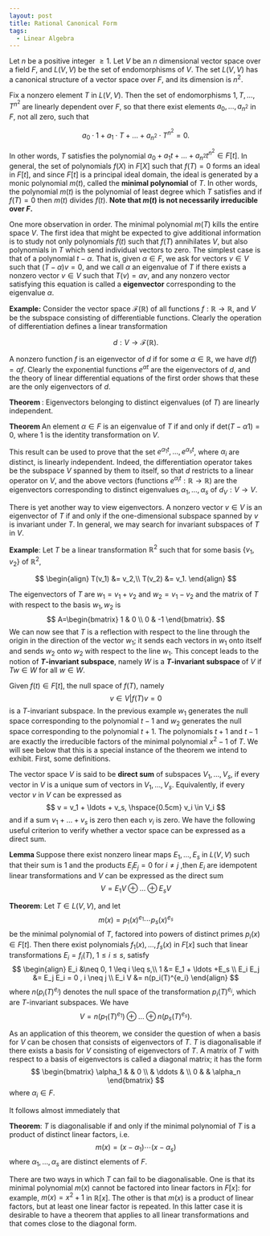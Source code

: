 ```yaml
---
layout: post
title: Rational Canonical Form
tags:
  - Linear Algebra
---
```


Let $n$ be a positive integer $\geq 1$. Let $V$ be an $n$ dimensional vector space over a field $F$, and $L(V,V)$ be the set of endomorphisms of $V$. The set $L(V,V)$ has a canonical structure of a vector space over $F$, and its dimension is $n^2$. 

Fix a nonzero element $T$ in $L(V,V)$. Then the set of endomorphisms $1, T, \ldots , T^{n^2}$ are linearly dependent over $F$, so that there exist elements $a_0, \ldots, a_{n^2}$ in $F$, not all zero, such that 

$$a_0 \cdot 1 + a_1 \cdot T + \ldots + a_{n^2} \cdot T^{n^2} = 0.$$

In other words, $T$ satisfies the polynomial $a_0 + a_1 t + \ldots + a_{n^2} t^{n^2} \in F[t]$. In general, the set of polynomials $f(X)$ in $F[X]$ such that $f(T) = 0$ forms an ideal in $F[t]$, and since $F[t]$ is a principal ideal domain, the ideal is generated by a monic polynomial $m(t)$, called the **minimal polynomial** of $T$. In other words, the polynomial $m(t)$ is the polynomial of least degree which $T$ satisfies and if $f(T) = 0$ then $m(t)$ divides $f(t)$. **Note that $m(t)$ is not necessarily irreducible over $F$.**

One more observation in order. The minimal polynomial $m(T)$ kills the entire space $V$. The first idea that might be expected to give additional information is to study not only polynomials $f(t)$ such that $f(T)$ annihilates $V$, but also polynomials in $T$ which send individual vectors to zero. The simplest case is that of a polynomial $t-\alpha$. That is, given $\alpha \in F$, we ask for vectors $v \in V$ such that $(T - \alpha)v = 0$, and we call $\alpha$ an eigenvalue of $T$ if there exists a nonzero vector $v \in V$ such that $T(v) = \alpha v$, and any nonzero vector satisfying this equation is called a **eigenvector** corresponding to the eigenvalue $\alpha$. 

**Example:** Consider the vector space $\mathcal{F}(\mathbb{R})$ of all functions $f: \mathbb{R} \to \mathbb{R}$, and $V$ be the subspace consisting of differentiable functions. Clearly the operation of differentiation defines a linear transformation 

$$d: V \to \mathcal{F}(\mathbb{R}).$$

A nonzero function $f$ is an eigenvector of $d$ if for some $\alpha \in \mathbb{R}$, we have $d(f) = \alpha f$. Clearly the exponential functions $e^{\alpha t}$ are the eigenvectors of $d$, and the theory of linear differential equations of the first order shows that these are the only eigenvectors of $d$.


<strong> Theorem </strong>: Eigenvectors belonging to distinct eigenvalues (of $T$) are linearly independent.

<strong> Theorem </strong> An element $\alpha \in F$ is an eigenvalue of $T$ if and only if $\textrm{det}(T - \alpha 1) = 0$, where $1$ is the identity transformation on $V$.

This result can be used to prove that the set $e^{\alpha_1 t}, \ldots, e^{\alpha_s t}$, where $\alpha_i$ are distinct, is linearly independent. Indeed, the differentiation operator takes be the subspace $V$ spanned by them to itself, so that $d$ restricts to a linear operator on $V$, and the above vectors (functions $e^{\alpha_i t} : \mathbb{R} \to \mathbb{R}$) are the eigenvectors corresponding to distinct eigenvalues $\alpha_1, \ldots, \alpha_s$ of $d_{V}: V \to V$.



There is yet another way to view eigenvectors. A nonzero vector $v \in V$ is an eigenvector of $T$ if and only if the one-dimensional subspace spanned by $v$ is invariant under $T$. In general, we may search for invariant subspaces of $T$ in $V$.

**Example**: Let $T$ be a linear transformation $\mathbb{R}^2$ such that for some basis $\{ v_1, v_2 \}$ of $\mathbb{R}^2$, 

$$
\begin{align}
T(v_1) &= v_2,\\
T(v_2) &= v_1.
\end{align}
$$

The eigenvectors of $T$ are $w_1 = v_1 + v_2$ and $w_2 = v_1 - v_2$ and the matrix of $T$ with respect to the basis ${w_1, w_2}$ is 
$$
A=\begin{bmatrix} 1 & 0 \\ 0 & -1 \end{bmatrix}.
$$
We can now see that $T$ is a reflection with respect to the line through the origin in the direction of the vector $w_1$; it sends each vectors in $w_1$ onto itself and sends $w_2$ onto $w_2$ with respect to the line $w_1$.  This concept leads to the notion of **$T$-invariant subspace**, namely $W$ is a <strong> $T$-invariant subspace </strong> of $V$ if $Tw \in W$ for all $w \in W$. 

Given $f(t) \in F[t]$, the null space of $f(T)$, namely 
$$
{ v \in V | f(T)v = 0 }
$$
is a $T$-invariant subspace. In the previous example $w_1$ generates the null space corresponding to the polynomial $t - 1$ and $w_2$ generates the null space corresponding to the polynomial $t + 1$. The polynomials $t + 1$ and $t-1$ are exactly the irreducible factors of the minimal polynomial $x^2 - 1$ of $T$. We will see below that this is a special instance of the theorem we intend to exhibit. First, some definitions.

The vector space $V$ is said to be <strong>direct sum</strong> of subspaces $V_1, \ldots, V_s$,  if every vector in $V$ is a unique sum of vectors in $V_1, \ldots, V_s$. Equivalently, if every vector $v$ in $V$ can be expressed as 
$$
v = v_1 + \ldots + v_s, \hspace{0.5cm} v_i \in V_i
$$
and if a sum $v_1 + \ldots + v_s$ is zero then each $v_i$ is zero. We have the following useful criterion to verify whether a vector space can be expressed as a direct sum.

<strong> Lemma </strong> Suppose there exist nonzero linear maps $E_1, \ldots, E_s$ in $L(V,V)$ such that their sum is $1$ and the products $E_i E_j = 0$ for $i \neq j$ ,then $E_i$ are idempotent linear transformations and $V$ can be expressed as the direct sum 
$$
V = E_1 V \oplus \ldots \oplus E_s V
$$


<strong>Theorem</strong>: Let $T \in L(V,V)$, and let
$$
m(x) = p_1(x)^{e_1} \cdots p_s(x)^{e_s}
$$
be the minimal polynomial of $T$, factored into powers of distinct primes $p_i(x) \in F[t]$. Then there exist polynomials $f_1(x), \ldots, f_s(x)$ in $F[x]$ such that linear transformations $E_i = f_i(T)$, $1 \leq i \leq s$, satisfy
$$
\begin{align}
E_i &\neq 0, 1 \leq i \leq s,\\
1 &= E_1 + \ldots +E_s \\
E_i E_j &= E_j E_i = 0 , i \neq j \\
E_i V &= n(p_i(T)^{e_i}
\end{align}
$$
where $n(p_i(T)^{e_i})$ denotes the null space of the transformation $p_i(T)^{e_i}$, which are $T$-invariant subspaces. We have
$$
V = n(p_1(T)^{e_1}) \oplus \ldots \oplus n(p_s(T)^{e_s}).
$$


As an application of this theorem, we consider the question of when a basis for $V$ can be chosen that consists of eigenvectors of $T$.  $T$ is diagonalisable if there exists a basis for $V$ consisting of eigenvectors of $T$. A matrix of $T$ with respect to a basis of eigenvectors is called a diagonal matrix; it has the form 
$$
\begin{bmatrix} \alpha_1 & & 0 \\  & \ddots &  \\ 0 & & \alpha_n \end{bmatrix}
$$
where $\alpha_i \in F$.

It follows almost immediately that 

**Theorem**: $T$ is diagonalisable if and only if the minimal polynomial of $T$ is a product of distinct linear factors, i.e. 
$$
m(x) = (x - \alpha_1) \cdots (x - \alpha_s)
$$
where $\alpha_1, \ldots, \alpha_s$ are distinct elements of $F$.


There are two ways in which $T$ can fail to be diagonalisable. One is that its minimal polynomial $m(x)$ cannot be factored into linear factors in $F[x]$: for example, $m(x) = x^2 +1$ in $\mathbb{R}[x]$. The other is that $m(x)$ is a product of linear factors, but at least one linear factor is repeated. In this latter case it is desirable to have a theorem that applies to all linear transformations and that comes close to the diagonal form.










